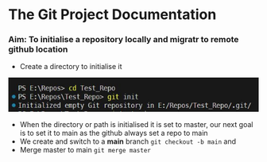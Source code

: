 # The Git Project Documentation #
### Aim: To initialise a repository locally and migratr to remote github location
+ Create a directory to initialise it 
  
![initialise Repo](/git_prjct/git_init.JPG)
+ When the  directory or path is initialised it is set to master, our next goal is to set it to main as the github always set a repo to main
+ We create and switch to a **main** branch `git checkout -b main` and 
+ Merge master to main `git merge master`
